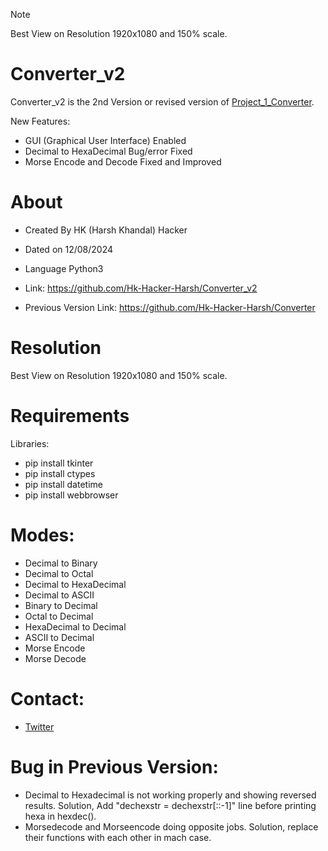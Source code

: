 > [!NOTE]
> Best View on Resolution 1920x1080 and 150% scale.

# Converter_v2
Converter_v2 is the 2nd Version or revised version of [Project_1_Converter](https://github.com/Hk-Hacker-Harsh/Converter).

New Features:
  * GUI (Graphical User Interface) Enabled
  * Decimal to HexaDecimal Bug/error Fixed
  * Morse Encode and Decode Fixed and Improved

# About
* Created By HK (Harsh Khandal) Hacker
* Dated on 12/08/2024
* Language Python3
* Link: https://github.com/Hk-Hacker-Harsh/Converter_v2

* Previous Version Link: https://github.com/Hk-Hacker-Harsh/Converter
 
# Resolution
Best View on Resolution 1920x1080 and 150% scale.
# Requirements
Libraries:
 * pip install tkinter
 * pip install ctypes
 * pip install datetime
 * pip install webbrowser

# Modes:
* Decimal to Binary
* Decimal to Octal
* Decimal to HexaDecimal
* Decimal to ASCII
* Binary to Decimal
* Octal to Decimal
* HexaDecimal to Decimal
* ASCII to Decimal
* Morse Encode
* Morse Decode

# Contact:
* [Twitter](https://x.com/Hk__Hacker)

# Bug in Previous Version:
* Decimal to Hexadecimal is not working properly and showing reversed results. Solution, Add "dechexstr = dechexstr[::-1]" line before printing hexa in hexdec().
* Morsedecode and Morseencode doing opposite jobs. Solution, replace their functions with each other in mach case.
